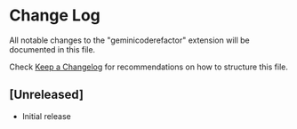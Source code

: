 # Change Log

All notable changes to the "geminicoderefactor" extension will be documented in this file.

Check [Keep a Changelog](http://keepachangelog.com/) for recommendations on how to structure this file.

## [Unreleased]

- Initial release